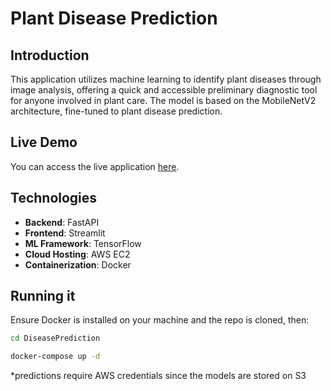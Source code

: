 # Plant Disease Prediction

## Introduction
This application utilizes machine learning to identify plant diseases through image analysis, offering a quick and accessible preliminary diagnostic tool for anyone involved in plant care.
The model is based on the MobileNetV2 architecture, fine-tuned to plant disease prediction.

## Live Demo
You can access the live application [here](http://www.dobremihai.com/).

## Technologies
- **Backend**: FastAPI
- **Frontend**: Streamlit
- **ML Framework**: TensorFlow
- **Cloud Hosting**: AWS EC2
- **Containerization**: Docker

## Running it
Ensure Docker is installed on your machine and the repo is cloned, then:


```bash
cd DiseasePrediction

docker-compose up -d
```
*predictions require AWS credentials since the models are stored on S3
